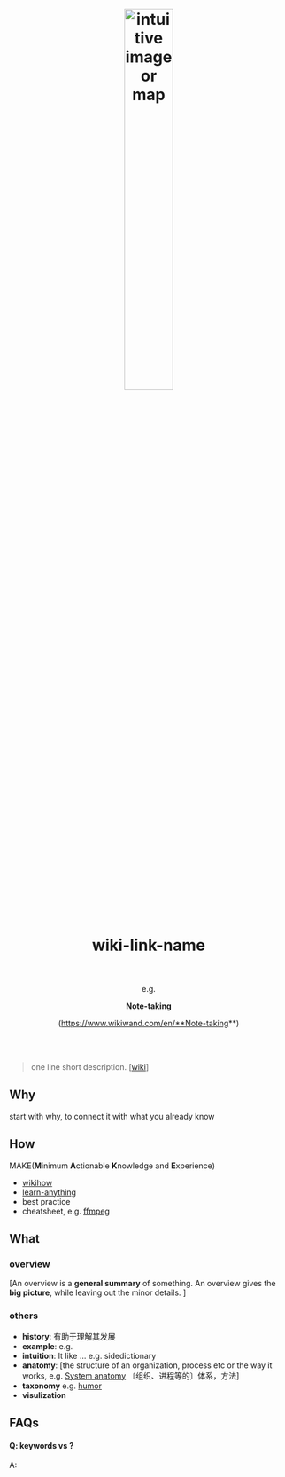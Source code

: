 <h1 align="center">
<br>
	<a href="https://www.wikiwand.com/en/Note-taking">
  <img src="https://i.imgur.com/EFEoch9.png" alt="intuitive image or map" width=42%">
  </a>
  <br><br>
wiki-link-name 
  <br><br>
</h1>

<center>

e.g. 

**Note-taking** 

(https://www.wikiwand.com/en/**Note-taking**) 

</center>

<br><br>


> one line short description. [[wiki]()]

## Why 

start with why, to connect it with what you already know

## How

MAKE(**M**inimum **A**ctionable **K**nowledge and **E**xperience)

* [wikihow](https://www.wikihow.com/Main-Page) 
* [learn-anything](https://learn-anything.xyz/)
* best practice
* cheatsheet, e.g. [ffmpeg](https://cheatography.com/)

## What 

### overview

[An overview is a **general summary** of something. An overview gives the **big picture**, while leaving out the minor details. ]

### others

* **history**: 有助于理解其发展
* **example**: e.g.
* **intuition**:  It like ...  e.g. sidedictionary
* **anatomy**: [the structure of an organization, process etc or the way it works, e.g. [System anatomy](https://www.wikiwand.com/en/System_anatomy) 〔组织、进程等的〕体系，方法]
* **taxonomy** e.g. [humor](https://www.wikiwand.com/en/Humour#/Taxonomy)
* **visulization**


## FAQs

#### Q: keywords vs ?

A: 


